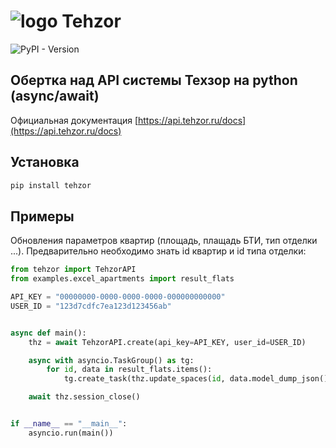 # ![logo Tehzor](https://tehzor.com/images/components/Header/logo.svg)
![PyPI - Version](https://img.shields.io/pypi/v/tehzor)
## Обертка над  API системы Техзор на python (async/await)
Официальная документация [https://api.tehzor.ru/docs](https://api.tehzor.ru/docs)

## Установка
```bash
pip install tehzor
```

## Примеры
Обновления параметров квартир (площадь, плащадь БТИ, тип отделки ...). Предварительно необходимо знать id квартир и id типа отделки:

```python
from tehzor import TehzorAPI
from examples.excel_apartments import result_flats

API_KEY = "00000000-0000-0000-0000-000000000000"
USER_ID = "123d7cdfc7ea123d123456ab"


async def main():
    thz = await TehzorAPI.create(api_key=API_KEY, user_id=USER_ID)

    async with asyncio.TaskGroup() as tg:
        for id, data in result_flats.items():
            tg.create_task(thz.update_spaces(id, data.model_dump_json()))

    await thz.session_close()


if __name__ == "__main__":
    asyncio.run(main())
```

